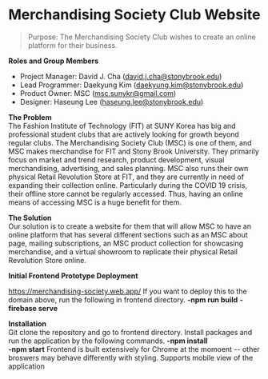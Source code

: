 # Merchandising Society Club Website

> Purpose: The Merchandising Society Club wishes to create an online platform for their business. 
  	
**Roles and Group Members**  

- Project Manager: David J. Cha (david.j.cha@stonybrook.edu)
- Lead Programmer: Daekyung Kim (daekyung.kim@stonybrook.edu)
- Product Owner: MSC (msc.sunykr@gmail.com)
- Designer: Haseung Lee (haseung.lee@stonybrook.edu)

**The Problem**  
The Fashion Institute of Technology (FIT) at SUNY Korea has big and professional student clubs that are actively looking for growth beyond regular clubs. The Merchandising Society Club (MSC) is one of them, and MSC makes merchandise for FIT and Stony Brook University. They primarily focus on market and trend research, product development, visual merchandising, advertising, and sales planning. MSC also runs their own physical Retail Revolution Store at FIT, and they are currently in need of expanding their collection online. Particularly during the COVID 19 crisis, their offline store cannot be regularly accessed. Thus, having an online means of accessing MSC is a huge benefit for them.

**The Solution**  
Our solution is to create a website for them that will allow MSC to have an online platform that has several different sections such as an MSC about page, mailing subscriptions, an MSC product collection for showcasing merchandise, and a virtual showroom to replicate their physical Retail Revolution Store online.

**Initial Frontend Prototype Deployment**

https://merchandising-society.web.app/
If you want to deploy this to the domain above, run the following in frontend directory.
**-npm run build**
**-firebase serve**


**Installation**  
Git clone the repository and go to frontend directory.
Install packages and run the application by the following commands. 
**-npm install**  
**-npm start**
Frontend is built extensively for Chrome at the momoent -- other broswers may behave differently with styling.
Supports mobile view of the application
